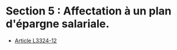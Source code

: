 # Section 5 : Affectation à un plan d'épargne salariale.

* [Article L3324-12](./LEGIARTI000031012082.md)
